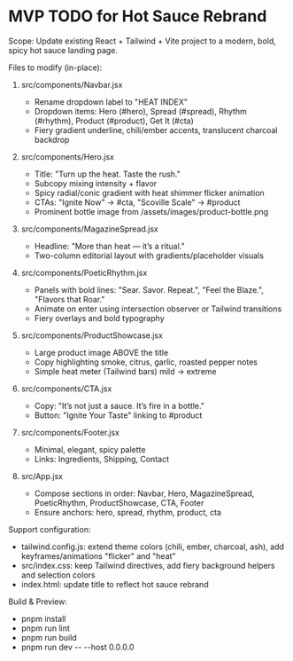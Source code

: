 # MVP TODO for Hot Sauce Rebrand

Scope: Update existing React + Tailwind + Vite project to a modern, bold, spicy hot sauce landing page.

Files to modify (in-place):
1. src/components/Navbar.jsx
   - Rename dropdown label to "HEAT INDEX"
   - Dropdown items: Hero (#hero), Spread (#spread), Rhythm (#rhythm), Product (#product), Get It (#cta)
   - Fiery gradient underline, chili/ember accents, translucent charcoal backdrop

2. src/components/Hero.jsx
   - Title: "Turn up the heat. Taste the rush."
   - Subcopy mixing intensity + flavor
   - Spicy radial/conic gradient with heat shimmer flicker animation
   - CTAs: "Ignite Now" -> #cta, "Scoville Scale" -> #product
   - Prominent bottle image from /assets/images/product-bottle.png

3. src/components/MagazineSpread.jsx
   - Headline: "More than heat — it’s a ritual."
   - Two-column editorial layout with gradients/placeholder visuals

4. src/components/PoeticRhythm.jsx
   - Panels with bold lines: "Sear. Savor. Repeat.", "Feel the Blaze.", "Flavors that Roar."
   - Animate on enter using intersection observer or Tailwind transitions
   - Fiery overlays and bold typography

5. src/components/ProductShowcase.jsx
   - Large product image ABOVE the title
   - Copy highlighting smoke, citrus, garlic, roasted pepper notes
   - Simple heat meter (Tailwind bars) mild -> extreme

6. src/components/CTA.jsx
   - Copy: "It’s not just a sauce. It’s fire in a bottle."
   - Button: "Ignite Your Taste" linking to #product

7. src/components/Footer.jsx
   - Minimal, elegant, spicy palette
   - Links: Ingredients, Shipping, Contact

8. src/App.jsx
   - Compose sections in order: Navbar, Hero, MagazineSpread, PoeticRhythm, ProductShowcase, CTA, Footer
   - Ensure anchors: hero, spread, rhythm, product, cta

Support configuration:
- tailwind.config.js: extend theme colors (chili, ember, charcoal, ash), add keyframes/animations "flicker" and "heat"
- src/index.css: keep Tailwind directives, add fiery background helpers and selection colors
- index.html: update title to reflect hot sauce rebrand

Build & Preview:
- pnpm install
- pnpm run lint
- pnpm run build
- pnpm run dev -- --host 0.0.0.0